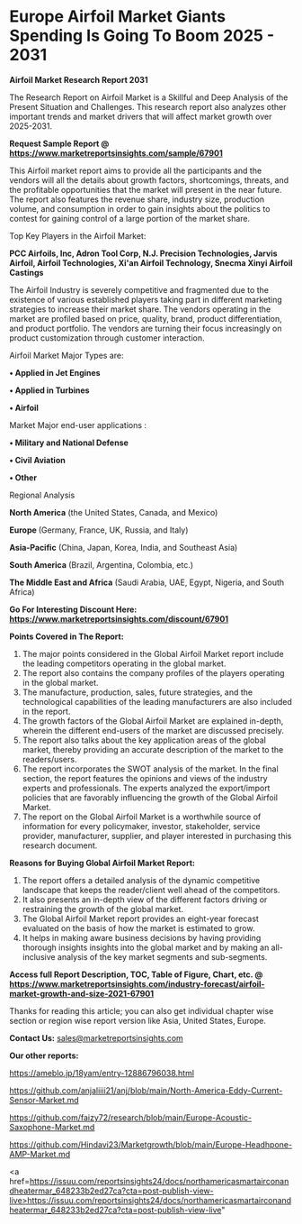 # Europe Airfoil Market Giants Spending Is Going To Boom 2025 - 2031

<strong>Airfoil Market Research Report 2031</strong>

The Research Report on Airfoil Market is a Skillful and Deep Analysis of the Present Situation and Challenges. This research report also analyzes other important trends and market drivers that will affect market growth over 2025-2031.

<strong>Request Sample Report @ <a href=https://www.marketreportsinsights.com/sample/67901>https://www.marketreportsinsights.com/sample/67901</a></strong>

This Airfoil market report aims to provide all the participants and the vendors will all the details about growth factors, shortcomings, threats, and the profitable opportunities that the market will present in the near future. The report also features the revenue share, industry size, production volume, and consumption in order to gain insights about the politics to contest for gaining control of a large portion of the market share.

Top Key Players in the Airfoil Market:

<strong>PCC Airfoils, Inc, Adron Tool Corp, N.J. Precision Technologies, Jarvis Airfoil, Airfoil Technologies, Xi&#39;an Airfoil Technology, Snecma Xinyi Airfoil Castings</strong>

The Airfoil Industry is severely competitive and fragmented due to the existence of various established players taking part in different marketing strategies to increase their market share. The vendors operating in the market are profiled based on price, quality, brand, product differentiation, and product portfolio. The vendors are turning their focus increasingly on product customization through customer interaction.

Airfoil Market Major Types are:

<strong>• Applied in Jet Engines

• Applied in Turbines

• Airfoil</strong>

Market Major end-user applications :

<strong>• Military and National Defense

• Civil Aviation

• Other</strong>

Regional Analysis

</u><strong><b>North America</b></strong> (the United States, Canada, and Mexico)

<strong><b>Europe </b></strong>(Germany, France, UK, Russia, and Italy)

<strong><b>Asia-Pacific</b></strong> (China, Japan, Korea, India, and Southeast Asia)

<strong><b>South America</b></strong> (Brazil, Argentina, Colombia, etc.)

<strong><b>The Middle East and Africa</b></strong> (Saudi Arabia, UAE, Egypt, Nigeria, and South Africa)

<strong>Go For Interesting Discount Here: <a href=https://www.marketreportsinsights.com/discount/67901>https://www.marketreportsinsights.com/discount/67901</a></strong>

<strong>Points Covered in The Report:</strong>
<ol>
  <li>The major points considered in the Global Airfoil Market report include the leading competitors operating in the global market.</li>
  <li>The report also contains the company profiles of the players operating in the global market.</li>
  <li>The manufacture, production, sales, future strategies, and the technological capabilities of the leading manufacturers are also included in the report.</li>
  <li>The growth factors of the Global Airfoil Market are explained in-depth, wherein the different end-users of the market are discussed precisely.</li>
  <li>The report also talks about the key application areas of the global market, thereby providing an accurate description of the market to the readers/users.</li>
  <li>The report incorporates the SWOT analysis of the market. In the final section, the report features the opinions and views of the industry experts and professionals. The experts analyzed the export/import policies that are favorably influencing the growth of the Global Airfoil Market.</li>
  <li>The report on the Global Airfoil Market is a worthwhile source of information for every policymaker, investor, stakeholder, service provider, manufacturer, supplier, and player interested in purchasing this research document.</li>
</ol>
<strong>Reasons for Buying Global Airfoil Market Report:</strong>

<ol>
  <li>The report offers a detailed analysis of the dynamic competitive landscape that keeps the reader/client well ahead of the competitors.</li>
  <li>It also presents an in-depth view of the different factors driving or restraining the growth of the global market.</li>
  <li>The Global Airfoil Market report provides an eight-year forecast evaluated on the basis of how the market is estimated to grow.</li>
  <li>It helps in making aware business decisions by having providing thorough insights insights into the global market and by making an all-inclusive analysis of the key market segments and sub-segments.</li>
</ol>
<strong>Access full Report Description, TOC, Table of Figure, Chart, etc. @ <a href=https://www.marketreportsinsights.com/industry-forecast/airfoil-market-growth-and-size-2021-67901>https://www.marketreportsinsights.com/industry-forecast/airfoil-market-growth-and-size-2021-67901</a></strong>


Thanks for reading this article; you can also get individual chapter wise section or region wise report version like Asia, United States, Europe.

<strong>Contact Us:</strong>
sales@marketreportsinsights.com

<strong>Our other reports:</strong>

<a href=https://ameblo.jp/18yam/entry-12886796038.html>https://ameblo.jp/18yam/entry-12886796038.html</a>

<a href=https://github.com/anjaliiii21/anj/blob/main/North-America-Eddy-Current-Sensor-Market.md>https://github.com/anjaliiii21/anj/blob/main/North-America-Eddy-Current-Sensor-Market.md</a>

<a href=https://github.com/faizy72/research/blob/main/Europe-Acoustic-Saxophone-Market.md>https://github.com/faizy72/research/blob/main/Europe-Acoustic-Saxophone-Market.md</a>

<a href=https://github.com/Hindavi23/Marketgrowth/blob/main/Europe-Headhpone-AMP-Market.md>https://github.com/Hindavi23/Marketgrowth/blob/main/Europe-Headhpone-AMP-Market.md</a>

<a href=https://issuu.com/reportsinsights24/docs/northamericasmartairconandheatermar_648233b2ed27ca?cta=post-publish-view-live>https://issuu.com/reportsinsights24/docs/northamericasmartairconandheatermar_648233b2ed27ca?cta=post-publish-view-live</a>"
